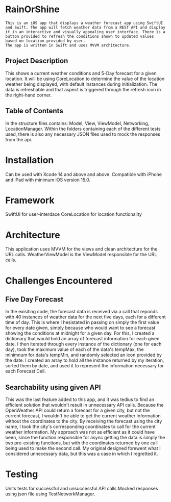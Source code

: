 # RainOrShine
    This is an iOS app that displays a weather forecast app using SwiftUI and Swift. The app will fetch weather data from a REST API and display it in an interactive and visually appealing user interface. There is a button provided to refresh the conditions shown to updated values based on location provided by user. 
    The app is written in Swift and uses MVVM architecture.

## Project Description 

This shows a current weather conditions and 5-Day forecast for a given location. It will be using CoreLocation to determine the value of the location weather being displayed, with default instances during initialization. The data is refreshable and that aspect is triggered through the refresh icon in the right-hand corner. 

## Table of Contents
In the structure files contains: Model, View, ViewModel, Networking, LocationManager. Within the folders containing each of the different tests used, there is also any necessary JSON files used to mock the responses from the api. 

# Installation
Can be used with Xcode 14 and above and above. Compatible with iPhone and iPad with minimum iOS version 15.0.

# Framework
SwiftUI for user-interdace
CoreLocation for location functionality

# Architecture
This application uses MVVM for the views and clean architecture for the URL calls.
WeatherViewModel is the ViewModel responsible for the URL calls.

# Challenges Encountered
## Five Day Forecast
In the exisiting code, the forecast data is received via a call that reponds with 40 instances of weather data for the next five days, each for a different time of day. This is where I hesistated in passing on simply the first value for every date given, simply because who would want to see a forecast showing the conditions at midnight for a given day. For this, I created a dictionary that would hold an array of forecast information for each given date. I then iterated through every instance of the dictionary (one for each day), took the maximum value of each of the data's tempMax, the minimnum for data's tempMin, and randomly selected an icon provided by the date. I created an array to hold all the instance returned by my iteration, sorted them by date, and used it to represent the information necessary for each Forecast Cell.
## Searchability using given API
This was the last feature added to this app, and it was tedius to find an efficient solution that wouldn't result in unnecessary API calls. Because the OpenWeather API could return a forecast for a given city, but not the current forecast, I wouldn't be able to get the current weather information without the coordinates to the city. By receiving the forecast using the city name, I took the city's corresponding coordinates to call for the current weather information. My approach was not as efficient as it could have been, since the function responsible for async getting the data is simply the two pre-existing functions, but with the coordinates returned by one call being used to make the second call. My original designed forewent what I considered unnecessary data, but this was a case in which I regretted it. 


# Testing
Units tests for successful and unsuccessful API calls.Mocked responses using json file using TestNetworkManager.

